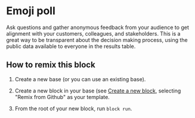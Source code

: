 # Emoji poll

Ask questions and gather anonymous feedback from your audience to get alignment with your customers, colleagues, and stakeholders. This is a great way to be transparent about the decision making process, using the public data available to everyone in the results table.

## How to remix this block

1. Create a new base (or you can use an existing base).

2. Create a new block in your base (see [Create a new block](https://airtable.com/developers/blocks/guides/hello-world-tutorial#create-a-new-block),
   selecting "Remix from Github" as your template.

3. From the root of your new block, run `block run`.
